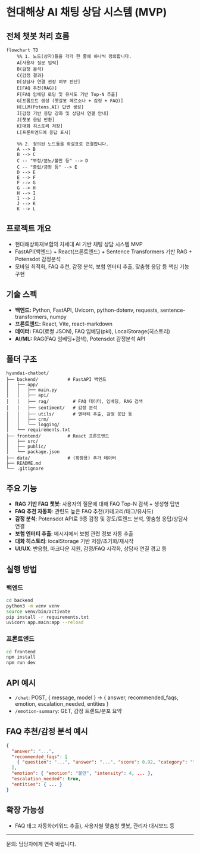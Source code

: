 # 현대해상 AI 채팅 상담 시스템 (MVP)

## 전체 챗봇 처리 흐름

```mermaid
flowchart TD
    %% 1. 노드(상자)들을 각각 한 줄에 하나씩 정의합니다.
    A[사용자 질문 입력]
    B(감정 분석)
    C{감정 결과}
    D[상담사 연결 권장 여부 판단]
    E[FAQ 추천(RAG)]
    F[FAQ 임베딩 로딩 및 유사도 기반 Top-N 추출]
    G[프롬프트 생성 (햇살봇 페르소나 + 감정 + FAQ)]
    H[LLM(Potens.AI) 답변 생성]
    I[감정 기반 응답 강화 및 상담사 연결 안내]
    J[챗봇 응답 반환]
    K[대화 히스토리 저장]
    L[프론트엔드에 응답 표시]

    %% 2. 정의된 노드들을 화살표로 연결합니다.
    A --> B
    B --> C
    C -- "부정/분노/불만 등" --> D
    C -- "중립/긍정 등" --> E
    D --> E
    E --> F
    F --> G
    G --> H
    H --> I
    I --> J
    J --> K
    K --> L
```

## 프로젝트 개요
- 현대해상화재보험의 차세대 AI 기반 채팅 상담 시스템 MVP
- FastAPI(백엔드) + React(프론트엔드) + Sentence Transformers 기반 RAG + Potensdot 감정분석
- 모바일 최적화, FAQ 추천, 감정 분석, 보험 엔터티 추출, 맞춤형 응답 등 핵심 기능 구현

## 기술 스펙
- **백엔드:** Python, FastAPI, Uvicorn, python-dotenv, requests, sentence-transformers, numpy
- **프론트엔드:** React, Vite, react-markdown
- **데이터:** FAQ(로컬 JSON), FAQ 임베딩(pkl), LocalStorage(히스토리)
- **AI/ML:** RAG(FAQ 임베딩+검색), Potensdot 감정분석 API

## 폴더 구조
```
hyundai-chatbot/
├── backend/           # FastAPI 백엔드
│   ├── app/
│   │   ├── main.py
│   │   ├── api/
│   │   ├── rag/         # FAQ 데이터, 임베딩, RAG 검색
│   │   ├── sentiment/   # 감정 분석
│   │   ├── utils/       # 엔터티 추출, 감정 응답 등
│   │   ├── crm/
│   │   └── logging/
│   └── requirements.txt
├── frontend/          # React 프론트엔드
│   ├── src/
│   ├── public/
│   └── package.json
├── data/              # (확장용) 추가 데이터
├── README.md
└── .gitignore
```

## 주요 기능
- **RAG 기반 FAQ 챗봇**: 사용자의 질문에 대해 FAQ Top-N 검색 + 생성형 답변
- **FAQ 추천 자동화**: 관련도 높은 FAQ 추천(카테고리/태그/유사도)
- **감정 분석**: Potensdot API로 9종 감정 및 강도/트렌드 분석, 맞춤형 응답/상담사 연결
- **보험 엔터티 추출**: 메시지에서 보험 관련 정보 자동 추출
- **대화 히스토리**: localStorage 기반 저장/초기화/재시작
- **UI/UX**: 반응형, 마크다운 지원, 감정/FAQ 시각화, 상담사 연결 경고 등

## 실행 방법
### 백엔드
```bash
cd backend
python3 -m venv venv
source venv/bin/activate
pip install -r requirements.txt
uvicorn app.main:app --reload
```

### 프론트엔드
```bash
cd frontend
npm install
npm run dev
```

## API 예시
- `/chat`: POST, { message, model } → { answer, recommended_faqs, emotion, escalation_needed, entities }
- `/emotion-summary`: GET, 감정 트렌드/분포 요약

## FAQ 추천/감정 분석 예시
```json
{
  "answer": "...",
  "recommended_faqs": [
    { "question": "...", "answer": "...", "score": 0.92, "category": "질병/상해", "tags": ["질병/상해"] }
  ],
  "emotion": { "emotion": "불만", "intensity": 4, ... },
  "escalation_needed": true,
  "entities": { ... }
}
```

## 확장 가능성
- FAQ 태그 자동화(키워드 추출), 사용자별 맞춤형 챗봇, 관리자 대시보드 등

---
문의: 담당자에게 연락 바랍니다.
